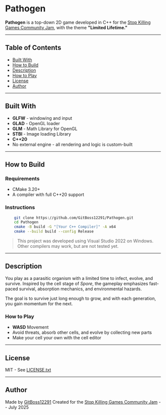 # Pathogen

**Pathogen** is a top-down 2D game developed in C++ for the 
[Stop Killing Games Community Jam](https://itch.io/jam/stop-killing-games-game-jam), with the theme **"Limited Lifetime."**

---

## Table of Contents

- [Built With](#built-with)
- [How to Build](#how-to-build)
- [Description](#description)
- [How to Play](#how-to-play)
- [License](#license)
- [Author](#author)

---

## Built With

- **GLFW** - windowing and input
- **GLAD** - OpenGL loader
- **GLM**  - Math Library for OpenGL
- **STBI** - Image loading Library
- **C++20**
- No external engine - all rendering and logic is custom-built

---

## How to Build

### Requirements

- CMake 3.20+
- A compiler with full C++20 support

### Instructions

```bash
	git clone https://github.com/GitBoss12291/Pathogen.git
	cd Pathogen
	cmake -B build -G "[Your C++ Compiler]" -A x64
	cmake --build build --config Release
```

>This project was developed using Visual Studio 2022 on Windows. Other compilers may work, but are not tested yet.

---

## Description

You play as a parasitic organism with a limited time to infect, evolve, and survive. Inspired by the cell stage of *Spore*,
the gameplay emphasizes fast-paced survival, absorption mechanics, and environmental hazards.

The goal is to survive just long enough to grow, and with each generation, you gain momentum for the next.

### How to Play

- **WASD** Movement
- Avoid threats, absorb other cells, and evolve by collecting new parts
- Make your cell your own with the cell editor 

---

## License

MIT - See [LICENSE.txt](LICENSE.txt)

---

## Author

Made by [GitBoss12291](https://github.com/GitBoss12291)
Created for the [Stop Killing Games Community Jam](https://itch.io/jam/stop-killing-games-game-jam) -- July 2025
